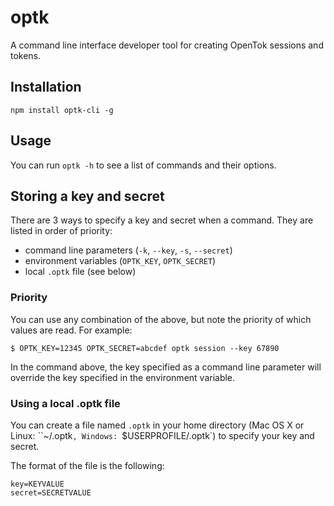 # optk

A command line interface developer tool for creating OpenTok sessions and tokens.

## Installation

`npm install optk-cli -g`

## Usage

You can run `optk -h` to see a list of commands and their options.

## Storing a key and secret

There are 3 ways to specify a key and secret when a command. They are listed in order of priority:
*  command line parameters (`-k`, `--key`, `-s`, `--secret`)
*  environment variables (`OPTK_KEY`, `OPTK_SECRET`)
*  local `.optk` file (see below)

### Priority

You can use any combination of the above, but note the priority of which values are read. For
example:

`$ OPTK_KEY=12345 OPTK_SECRET=abcdef optk session --key 67890`

In the command above, the key specified as a command line parameter will override the key specified
in the environment variable.

### Using a local .optk file

You can create a file named `.optk` in your home directory (Mac OS X or Linux: ``~/.optk`, Windows:
`$USERPROFILE/.optk`) to specify your key and secret.

The format of the file is the following:

```
key=KEYVALUE
secret=SECRETVALUE
```
